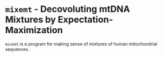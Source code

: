 `mixemt` - Decovoluting mtDNA Mixtures by Expectation-Maximization
==================================================================

`mixemt` is a program for making sense of mixtures of human mitochondrial
sequences.
